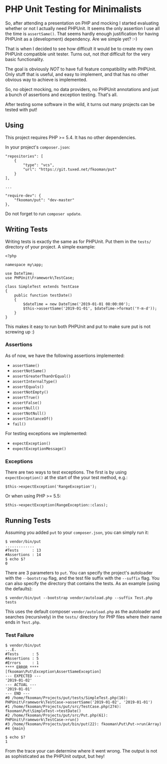 # PHP Unit Testing for Minimalists

So, after attending a presentation on PHP and mocking I started evaluating
whether or not I actually need PHPUnit. It seems the only assertion I use all
the time is `assertSame()`. That seems hardly enough justification for having 
PHPUnit as a (development) dependency. Are we simple yet? :-)

That is when I decided to see how difficult it would be to create my own 
PHPUnit compatible unit tester. Turns out, not *that* difficult for the very 
basic functionality.

The goal is obviously *NOT* to have full feature compatibility with PHPUnit. 
Only stuff that is useful, and easy to implement, and that has no other obvious
way to achieve is implemented. 

So, no object mocking, no data providers, no PHPUnit annotations and just a 
bunch of assertions and exception testing. That's all.

After testing some software in the wild, it turns out many projects can be 
tested with put!

## Using

This project requires PHP >= 5.4. It has no other dependencies.

In your project's `composer.json`:

    "repositories": [
        {
            "type": "vcs",
            "url": "https://git.tuxed.net/fkooman/put"
        }
    ],

    ...

    "require-dev": {
        "fkooman/put": "dev-master"
    },

Do not forget to run `composer update`.

## Writing Tests

Writing tests is exactly the same as for PHPUnit. Put them in the `tests/` 
directory of your project. A simple example:

    <?php

    namespace my\app;

    use DateTime;
    use PHPUnit\Framework\TestCase;

    class SimpleTest extends TestCase
    {
        public function testDate()
        {
            $dateTime = new DateTime('2019-01-01 08:00:00');
            $this->assertSame('2019-01-01', $dateTime->format('Y-m-d'));
        }
    }

This makes it easy to run both PHPUnit and put to make sure put is not screwing 
up :)

### Assertions

As of now, we have the following assertions implemented:

* `assertSame()`
* `assertNotSame()`
* `assertGreaterThanOrEqual()`
* `assertInternalType()`
* `assertEquals()`
* `assertNotEmpty()`
* `assertTrue()`
* `assertFalse()`
* `assertNull()`
* `assertNotNull()`
* `assertInstanceOf()`
* `fail()`

For testing exceptions we implemented:

* `expectException()`
* `expectExceptionMessage()`

### Exceptions

There are two ways to test exceptions. The first is by using 
`expectException()` at the start of the your test method, e.g.:

    $this->expectException('RangeException');

Or when using PHP >= 5.5:

    $this->expectException(RangeException::class);

## Running Tests

Assuming you added `put` to your `composer.json`, you can simply run it:

    $ vendor/bin/put
    .............
    #Tests      : 13
    #Assertions : 14
    $ echo $?
    0

There are 3 parameters to `put`. You can specify the project's autoloader with 
the `--bootstrap` flag, and the test file suffix with the `--suffix` flag. You 
can also specify the directory that contains the tests. As an example (using 
the defaults):

    $ vendor/bin/put --bootstrap vendor/autoload.php --suffix Test.php tests

This uses the default composer `vendor/autoload.php` as the autoloader and 
searches (recursively) in the `tests/` directory for PHP files where their 
name ends in `Test.php`.

### Test Failure

    $ vendor/bin/put
    ...E.
    #Tests      : 5
    #Assertions : 5
    #Errors     : 1
    **** ERROR ****
    [fkooman\Put\Exception\AssertSameException]
    --- EXPECTED ---
    '2019-01-02'
    --- ACTUAL ---
    '2019-01-01'
    --- END ---
    #0 /home/fkooman/Projects/put/tests/SimpleTest.php(16): PHPUnit\Framework\TestCase->assertSame('2019-01-02', '2019-01-01')
    #1 /home/fkooman/Projects/put/src/TestCase.php(274): fkooman\Put\SimpleTest->testDate()
    #2 /home/fkooman/Projects/put/src/Put.php(61): PHPUnit\Framework\TestCase->run()
    #3 /home/fkooman/Projects/put/bin/put(22): fkooman\Put\Put->run(Array)
    #4 {main}

    $ echo $?
    1

From the trace your can determine where it went wrong. The output is not as 
sophisticated as the PHPUnit output, but hey!
